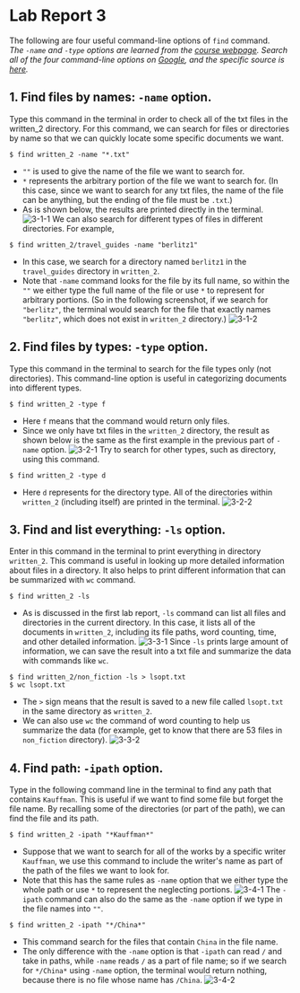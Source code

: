 # **Lab Report 3**
The following are four useful command-line options of `find` command. \
*The `-name` and `-type` options are learned from the [course webpage](https://ucsd-cse15l-w23.github.io/week/week4/). Search all of the four command-line options on [Google](https://www.google.com), and the specific source is [here](https://www.redhat.com/sysadmin/linux-find-command).*
## 1. Find files by names: `-name` option.
Type this command in the terminal in order to check all of the txt files in the written_2 directory. For this command, we can search for files or directories by name so that we can quickly locate some specific documents we want.
```
$ find written_2 -name "*.txt"
```
* `""` is used to give the name of the file we want to search for.
* `*` represents the arbitrary portion of the file we want to search for. (In this case, since we want to search for any txt files, the name of the file can be anything, but the ending of the file must be `.txt`.)
* As is shown below, the results are printed directly in the terminal.
![3-1-1](https://user-images.githubusercontent.com/122497181/218247612-913580b9-e774-4241-8dda-d5509333691c.png)
We can also search for different types of files in different directories. For example,
```
$ find written_2/travel_guides -name "berlitz1"
```
* In this case, we search for a directory named `berlitz1` in the `travel_guides` directory in `written_2`.
* Note that `-name` command looks for the file by its full name, so within the `""` we either type the full name of the file or use `*` to represent for arbitrary portions. (So in the following screenshot, if we search for `"berlitz"`, the terminal would search for the file that exactly names `"berlitz"`, which does not exist in `written_2` directory.)
![3-1-2](https://user-images.githubusercontent.com/122497181/218247616-2d9ab0cb-0512-4679-9992-1b10e266288f.png)


## 2. Find files by types: `-type` option.
Type this command in the terminal to search for the file types only (not directories). This command-line option is useful in categorizing documents into different types.
```
$ find written_2 -type f
```
* Here `f` means that the command would return only files. 
* Since we only have txt files in the `written_2` directory, the result as shown below is the same as the first example in the previous part of `-name` option.
![3-2-1](https://user-images.githubusercontent.com/122497181/218247653-d9795c43-68e1-4aa5-9eb5-51ce5fb89250.png)
Try to search for other types, such as directory, using this command.
```
$ find written_2 -type d
```
* Here `d` represents for the directory type. All of the directories within `written_2` (including itself) are printed in the terminal.
![3-2-2](https://user-images.githubusercontent.com/122497181/218247659-88fe4f2f-7bf4-42c4-9897-7fbc9999074e.png)


## 3. Find and list everything: `-ls` option.
Enter in this command in the terminal to print everything in directory `written_2`. This command is useful in looking up more detailed information about files in a directory. It also helps to print different information that can be summarized with `wc` command. 
```
$ find written_2 -ls
```
* As is discussed in the first lab report, `-ls` command can list all files and directories in the current directory. In this case, it lists all of the documents in `written_2`, including its file paths, word counting, time, and other detailed information.
![3-3-1](https://user-images.githubusercontent.com/122497181/218247711-ee4b2b4e-df68-4900-b630-3bf78a36a255.png)
Since `-ls` prints large amount of information, we can save the result into a txt file and summarize the data with commands like `wc`.
```
$ find written_2/non_fiction -ls > lsopt.txt
$ wc lsopt.txt
```
* The `>` sign means that the result is saved to a new file called `lsopt.txt` in the same directory as `written_2`. 
* We can also use `wc` the command of word counting to help us summarize the data (for example, get to know that there are 53 files in `non_fiction` directory).
![3-3-2](https://user-images.githubusercontent.com/122497181/218247714-f181f9ac-7f93-4713-85b0-b48340fdee57.png)


## 4. Find path: `-ipath` option.
Type in the following command line in the terminal to find any path that contains `Kauffman`. This is useful if we want to find some file but forget the file name. By recalling some of the directories (or part of the path), we can find the file and its path.
```
$ find written_2 -ipath "*Kauffman*"
```
* Suppose that we want to search for all of the works by a specific writer `Kauffman`, we use this command to include the writer's name as part of the path of the files we want to look for.
* Note that this has the same rules as `-name` option that we either type the whole path or use `*` to represent the neglecting portions.
![3-4-1](https://user-images.githubusercontent.com/122497181/218247760-5ced553d-3574-4ecd-bbea-4d813c8c4bd4.png)
The `-ipath` command can also do the same as the `-name` option if we type in the file names into `""`.
```
$ find written_2 -ipath "*/China*"
```
* This command search for the files that contain `China` in the file name.
* The only difference with the `-name` option is that `-ipath` can read `/` and take in paths, while `-name` reads `/` as a part of file name; so if we search for `*/China*` using `-name` option, the terminal would return nothing, because there is no file whose name has `/China`.
![3-4-2](https://user-images.githubusercontent.com/122497181/218247764-1fdd7442-f742-4e65-9118-c6a1efc49581.png)
